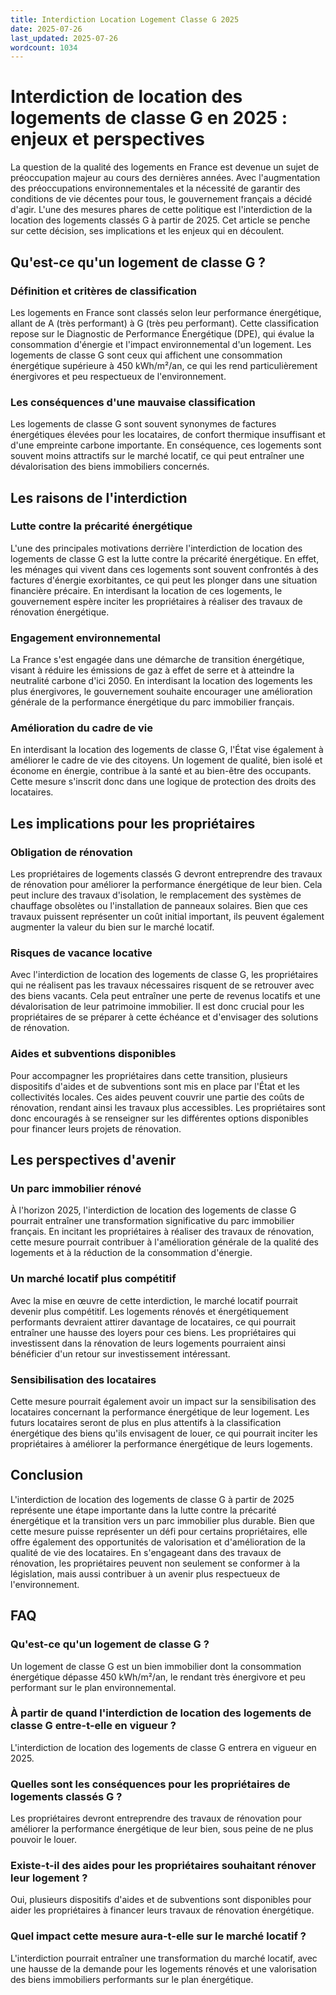 ```yaml
---
title: Interdiction Location Logement Classe G 2025
date: 2025-07-26
last_updated: 2025-07-26
wordcount: 1034
---
```


# Interdiction de location des logements de classe G en 2025 : enjeux et perspectives

La question de la qualité des logements en France est devenue un sujet de préoccupation majeur au cours des dernières années. Avec l'augmentation des préoccupations environnementales et la nécessité de garantir des conditions de vie décentes pour tous, le gouvernement français a décidé d'agir. L'une des mesures phares de cette politique est l'interdiction de la location des logements classés G à partir de 2025. Cet article se penche sur cette décision, ses implications et les enjeux qui en découlent.

## Qu'est-ce qu'un logement de classe G ?

### Définition et critères de classification

Les logements en France sont classés selon leur performance énergétique, allant de A (très performant) à G (très peu performant). Cette classification repose sur le Diagnostic de Performance Énergétique (DPE), qui évalue la consommation d'énergie et l'impact environnemental d'un logement. Les logements de classe G sont ceux qui affichent une consommation énergétique supérieure à 450 kWh/m²/an, ce qui les rend particulièrement énergivores et peu respectueux de l'environnement.

### Les conséquences d'une mauvaise classification

Les logements de classe G sont souvent synonymes de factures énergétiques élevées pour les locataires, de confort thermique insuffisant et d'une empreinte carbone importante. En conséquence, ces logements sont souvent moins attractifs sur le marché locatif, ce qui peut entraîner une dévalorisation des biens immobiliers concernés.

## Les raisons de l'interdiction

### Lutte contre la précarité énergétique

L'une des principales motivations derrière l'interdiction de location des logements de classe G est la lutte contre la précarité énergétique. En effet, les ménages qui vivent dans ces logements sont souvent confrontés à des factures d'énergie exorbitantes, ce qui peut les plonger dans une situation financière précaire. En interdisant la location de ces logements, le gouvernement espère inciter les propriétaires à réaliser des travaux de rénovation énergétique.

### Engagement environnemental

La France s'est engagée dans une démarche de transition énergétique, visant à réduire les émissions de gaz à effet de serre et à atteindre la neutralité carbone d'ici 2050. En interdisant la location des logements les plus énergivores, le gouvernement souhaite encourager une amélioration générale de la performance énergétique du parc immobilier français.

### Amélioration du cadre de vie

En interdisant la location des logements de classe G, l'État vise également à améliorer le cadre de vie des citoyens. Un logement de qualité, bien isolé et économe en énergie, contribue à la santé et au bien-être des occupants. Cette mesure s'inscrit donc dans une logique de protection des droits des locataires.

## Les implications pour les propriétaires

### Obligation de rénovation

Les propriétaires de logements classés G devront entreprendre des travaux de rénovation pour améliorer la performance énergétique de leur bien. Cela peut inclure des travaux d'isolation, le remplacement des systèmes de chauffage obsolètes ou l'installation de panneaux solaires. Bien que ces travaux puissent représenter un coût initial important, ils peuvent également augmenter la valeur du bien sur le marché locatif.

### Risques de vacance locative

Avec l'interdiction de location des logements de classe G, les propriétaires qui ne réalisent pas les travaux nécessaires risquent de se retrouver avec des biens vacants. Cela peut entraîner une perte de revenus locatifs et une dévalorisation de leur patrimoine immobilier. Il est donc crucial pour les propriétaires de se préparer à cette échéance et d'envisager des solutions de rénovation.

### Aides et subventions disponibles

Pour accompagner les propriétaires dans cette transition, plusieurs dispositifs d'aides et de subventions sont mis en place par l'État et les collectivités locales. Ces aides peuvent couvrir une partie des coûts de rénovation, rendant ainsi les travaux plus accessibles. Les propriétaires sont donc encouragés à se renseigner sur les différentes options disponibles pour financer leurs projets de rénovation.

## Les perspectives d'avenir

### Un parc immobilier rénové

À l'horizon 2025, l'interdiction de location des logements de classe G pourrait entraîner une transformation significative du parc immobilier français. En incitant les propriétaires à réaliser des travaux de rénovation, cette mesure pourrait contribuer à l'amélioration générale de la qualité des logements et à la réduction de la consommation d'énergie.

### Un marché locatif plus compétitif

Avec la mise en œuvre de cette interdiction, le marché locatif pourrait devenir plus compétitif. Les logements rénovés et énergétiquement performants devraient attirer davantage de locataires, ce qui pourrait entraîner une hausse des loyers pour ces biens. Les propriétaires qui investissent dans la rénovation de leurs logements pourraient ainsi bénéficier d'un retour sur investissement intéressant.

### Sensibilisation des locataires

Cette mesure pourrait également avoir un impact sur la sensibilisation des locataires concernant la performance énergétique de leur logement. Les futurs locataires seront de plus en plus attentifs à la classification énergétique des biens qu'ils envisagent de louer, ce qui pourrait inciter les propriétaires à améliorer la performance énergétique de leurs logements.

## Conclusion

L'interdiction de location des logements de classe G à partir de 2025 représente une étape importante dans la lutte contre la précarité énergétique et la transition vers un parc immobilier plus durable. Bien que cette mesure puisse représenter un défi pour certains propriétaires, elle offre également des opportunités de valorisation et d'amélioration de la qualité de vie des locataires. En s'engageant dans des travaux de rénovation, les propriétaires peuvent non seulement se conformer à la législation, mais aussi contribuer à un avenir plus respectueux de l'environnement.

## FAQ

### Qu'est-ce qu'un logement de classe G ?

Un logement de classe G est un bien immobilier dont la consommation énergétique dépasse 450 kWh/m²/an, le rendant très énergivore et peu performant sur le plan environnemental.

### À partir de quand l'interdiction de location des logements de classe G entre-t-elle en vigueur ?

L'interdiction de location des logements de classe G entrera en vigueur en 2025.

### Quelles sont les conséquences pour les propriétaires de logements classés G ?

Les propriétaires devront entreprendre des travaux de rénovation pour améliorer la performance énergétique de leur bien, sous peine de ne plus pouvoir le louer.

### Existe-t-il des aides pour les propriétaires souhaitant rénover leur logement ?

Oui, plusieurs dispositifs d'aides et de subventions sont disponibles pour aider les propriétaires à financer leurs travaux de rénovation énergétique.

### Quel impact cette mesure aura-t-elle sur le marché locatif ?

L'interdiction pourrait entraîner une transformation du marché locatif, avec une hausse de la demande pour les logements rénovés et une valorisation des biens immobiliers performants sur le plan énergétique.